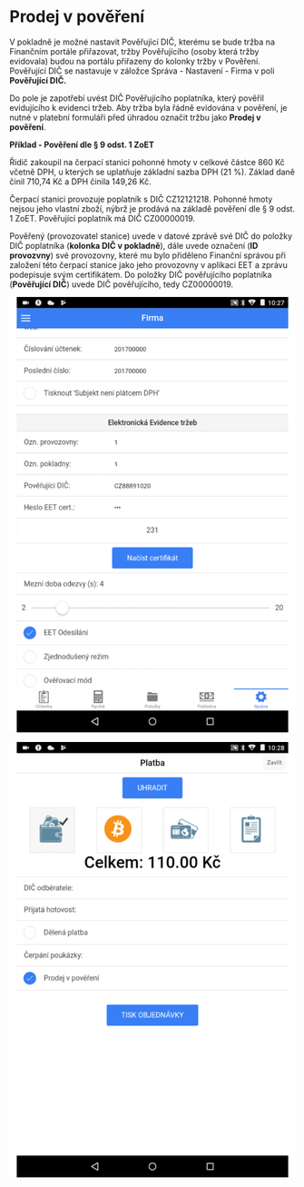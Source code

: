 # Prodej v pověření

V pokladně je možné nastavit Pověřující DIČ, kterému se bude tržba na Finančním portále přiřazovat, tržby Pověřujícího \(osoby která tržby evidovala\) budou na portálu přiřazeny do kolonky tržby v Pověření. Pověřující DIČ se nastavuje v záložce Správa - Nastavení - Firma v poli **Pověřující DIČ.**

Do pole je zapotřebí uvést DIČ Pověřujícího poplatníka, který pověřil evidujícího k evidenci tržeb. Aby tržba byla řádně evidována v pověření, je nutné v platební formuláři před úhradou označit tržbu jako **Prodej v pověření**.

**Příklad - Pověření dle § 9 odst. 1 ZoET**

Řidič zakoupil na čerpací stanici pohonné hmoty v celkové částce 860 Kč včetně DPH, u kterých se uplatňuje základní sazba DPH \(21 %\). Základ daně činil 710,74 Kč a DPH činila 149,26 Kč.

Čerpací stanici provozuje poplatník s DIČ CZ12121218. Pohonné hmoty nejsou jeho vlastní zboží, nýbrž je prodává na základě pověření dle § 9 odst. 1 ZoET. Pověřující poplatník má DIČ CZ00000019.

Pověřený \(provozovatel stanice\) uvede v datové zprávě své DIČ do položky DIČ poplatníka \(**kolonka DIČ v pokladně**\), dále uvede označení \(**ID provozvny**\) své provozovny, které mu bylo přiděleno Finanční správou při založení této čerpací stanice jako jeho provozovny v aplikaci EET a zprávu podepisuje svým certifikátem. Do položky DIČ pověřujícího poplatníka \(**Pověřující DIČ**\) uvede DIČ pověřujícího, tedy CZ00000019.

![](/assets/poverujici_dic.png)

![](/assets/poverujici_dic_platba.png)

